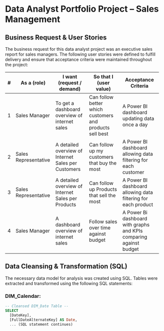# Data Analyst Portfolio Project – Sales Management

## Business Request & User Stories
The business request for this data analyst project was an executive sales report for sales managers. The following user stories were defined to fulfill delivery and ensure that acceptance criteria were maintained throughout the project:

| #  | As a (role)              | I want (request / demand)                         | So that I (user value)                                 | Acceptance Criteria                                         |
|----|--------------------------|-------------------------------------------------|--------------------------------------------------------|-------------------------------------------------------------|
| 1  | Sales Manager            | To get a dashboard overview of internet sales    | Can follow better which customers and products sell best | A Power BI dashboard updating data once a day                |
| 2  | Sales Representative     | A detailed overview of Internet Sales per Customers | Can follow up my customers that buy the most          | A Power BI dashboard allowing data filtering for each customer |
| 3  | Sales Representative     | A detailed overview of Internet Sales per Products | Can follow up Products that sell the most              | A Power BI dashboard allowing data filtering for each product  |
| 4  | Sales Manager            | A dashboard overview of internet sales            | Follow sales over time against budget                   | A Power Bi dashboard with graphs and KPIs comparing against budget |

## Data Cleansing & Transformation (SQL)
The necessary data model for analysis was created using SQL. Tables were extracted and transformed using the following SQL statements:

### DIM_Calendar:
```sql
-- Cleansed DIM_Date Table --
SELECT 
  [DateKey], 
  [FullDateAlternateKey] AS Date, 
  ... (SQL statement continues)
